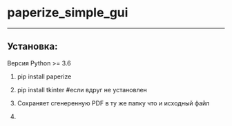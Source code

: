 # paperize_simple_gui

---

## Установка:



Версия Python >= 3.6

1. pip install paperize

2. pip install tkinter  #если вдруг не установлен 
   
   



1. Сохраняет сгенеренную PDF в ту же папку что и исходный файл

2. 